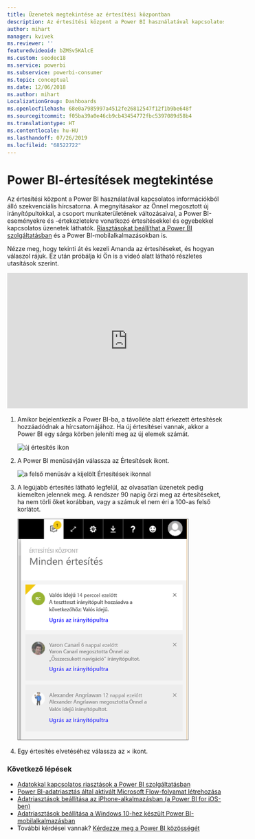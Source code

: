 ```yaml
---
title: Üzenetek megtekintése az értesítési központban
description: Az értesítési központ a Power BI használatával kapcsolatos információkból álló szekvenciális hírcsatorna.
author: mihart
manager: kvivek
ms.reviewer: ''
featuredvideoid: bZMSv5KAlcE
ms.custom: seodec18
ms.service: powerbi
ms.subservice: powerbi-consumer
ms.topic: conceptual
ms.date: 12/06/2018
ms.author: mihart
LocalizationGroup: Dashboards
ms.openlocfilehash: 68e0a7985997a4512fe26812547f12f1b9be648f
ms.sourcegitcommit: f05ba39a0e46cb9cb43454772fbc5397089d58b4
ms.translationtype: HT
ms.contentlocale: hu-HU
ms.lasthandoff: 07/26/2019
ms.locfileid: "68522722"
---
```

# <a name="view-power-bi-notifications"></a>Power BI-értesítések megtekintése
Az értesítési központ a Power BI használatával kapcsolatos információkból álló szekvenciális hírcsatorna. A megnyitásakor az Önnel megosztott új irányítópultokkal, a csoport munkaterületének változásaival, a Power BI-eseményekre és -értekezletekre vonatkozó értesítésekkel és egyebekkel kapcsolatos üzenetek láthatók. [Riasztásokat beállíthat a Power BI szolgáltatásban](../service-set-data-alerts.md) és a Power BI-mobilalkalmazásokban is.

Nézze meg, hogy tekinti át és kezeli Amanda az értesítéseket, és hogyan válaszol rájuk. Ez után próbálja ki Ön is a videó alatt látható részletes utasítások szerint.

<iframe width="560" height="315" src="https://www.youtube.com/embed/bZMSv5KAlcE" frameborder="0" allowfullscreen></iframe>


1. Amikor bejelentkezik a Power BI-ba, a távolléte alatt érkezett értesítések hozzáadódnak a hírcsatornájához. Ha új értesítései vannak, akkor a Power BI egy sárga körben jeleníti meg az új elemek számát.
   
   ![új értesítés ikon](./media/end-user-notification-center/power-bi-new-notification.png)
2. A Power BI menüsávján válassza az Értesítések ikont.
   
   ![a felső menüsáv a kijelölt Értesítések ikonnal](./media/end-user-notification-center/power-bi-notifications-icon.png)
3. A legújabb értesítés látható legfelül, az olvasatlan üzenetek pedig kiemelten jelennek meg. A rendszer 90 napig őrzi meg az értesítéseket, ha nem törli őket korábban, vagy a számuk el nem éri a 100-as felső korlátot.
   
   ![Értesítési központ](./media/end-user-notification-center/power-bi-notifications.png)
4. Egy értesítés elvetéséhez válassza az × ikont.

### <a name="next-steps"></a>Következő lépések
* [Adatokkal kapcsolatos riasztások a Power BI szolgáltatásban](../service-set-data-alerts.md)
* [Power BI-adatriasztás által aktivált Microsoft Flow-folyamat létrehozása](../service-flow-integration.md)
* [Adatriasztások beállítása az iPhone-alkalmazásban (a Power BI for iOS-ben)](mobile/mobile-set-data-alerts-in-the-mobile-apps.md)
* [Adatriasztások beállítása a Windows 10-hez készült Power BI-mobilalkalmazásban](mobile/mobile-set-data-alerts-in-the-mobile-apps.md)
* További kérdései vannak? [Kérdezze meg a Power BI közösségét](http://community.powerbi.com/)

